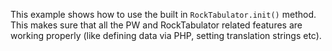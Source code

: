 This example shows how to use the built in `RockTabulator.init()` method. This makes sure that all the PW and RockTabulator related features are working properly (like defining data via PHP, setting translation strings etc).
